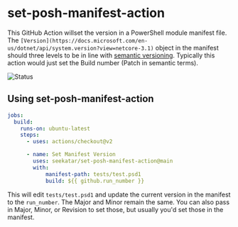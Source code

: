 # set-posh-manifest-action
This GitHub Action willset the version in a PowerShell module manifest file. The `[Version](https://docs.microsoft.com/en-us/dotnet/api/system.version?view=netcore-3.1)` object in the manifest should three levels to be in line with [semantic versioning](https://semver.org/). Typically this action would just set the Build number (Patch in semantic terms).

![Status](https://github.com/Seekatar/set-posh-manifest-action/workflows/PesterTest/badge.svg)

## Using set-posh-manifest-action

```yaml
jobs:
  build:
    runs-on: ubuntu-latest
    steps:
      - uses: actions/checkout@v2

      - name: Set Manifest Version
        uses: seekatar/set-posh-manifest-action@main
        with:
            manifest-path: tests/test.psd1
            build: ${{ github.run_number }}
```

This will edit `tests/test.psd1` and update the current version in the manifest to the `run_number`. The Major and Minor remain the same. You can also pass in Major, Minor, or Revision to set those, but usually you'd set those in the manifest.
